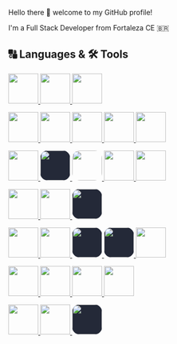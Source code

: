 Hello there 👋 welcome to my GitHub profile!

I'm a Full Stack Developer from Fortaleza CE 🇧🇷

## 🔠 Languages & 🛠️ Tools
<p>
  <a href="https://git-scm.com/">
    <img src="https://skillicons.dev/icons?i=git" width="60" height="60" />
  </a>
  <a href="https://github.com/">
    <img src="https://skillicons.dev/icons?i=github" width="60" height="60"/>
  </a>
  <a href="https://gitlab.com/">
    <img src="https://skillicons.dev/icons?i=gitlab" width="60" height="60"/>
  </a>
</p>

<p>
  <a href="https://developer.mozilla.org/en-US/docs/Web/JavaScript">
    <img src="https://skillicons.dev/icons?i=js" width="60" height="60"/>
  </a>
  <a href="https://www.typescriptlang.org/">
    <img src="https://skillicons.dev/icons?i=ts" width="60" height="60"/>
  </a>
  <a href="https://jquery.com/">
    <img src="https://skillicons.dev/icons?i=jquery" width="60" height="60"/>
  </a>
  <a href="https://react.dev/">
    <img src="https://skillicons.dev/icons?i=react" width="60" height="60"/>
  </a>
  <a href="https://getbootstrap.com/">
    <img src="https://skillicons.dev/icons?i=bootstrap" width="60" height="60"/>
  </a>
</p>
<p>
  </a>
    <a href="https://nodejs.org/">
    <img src="https://skillicons.dev/icons?i=nodejs" width="60" height="60"/>
  </a>
  </a>
    <a href="https://pnpm.io/">
    <img src="https://www.svgrepo.com/show/373778/light-pnpm.svg" width="60" height="60"style="background:#242938; border-radius: 15px;" />
  </a>
  </a>
    <a href="https://www.npmjs.com/">
    <img src="https://www.svgrepo.com/show/354126/npm-icon.svg" width="60" height="60"style="border-radius: 15px;" />
  </a>
  <a href="https://expressjs.com/">
    <img src="https://skillicons.dev/icons?i=expressjs" width="60" height="60"/>
  </a>
  <a href="https://vitejs.dev/">
    <img src="https://skillicons.dev/icons?i=vite" width="60" height="60"/>
  </a>
</p>

<p>
  <a href="https://www.mysql.com/">
    <img src="https://skillicons.dev/icons?i=mysql" width="60" height="60"/>
  </a>
  <a href="https://www.sqlite.org/">
    <img src="https://skillicons.dev/icons?i=sqlite" width="60" height="60"/>
  </a>
    <a href="https://www.microsoft.com/en-us/sql-server">
    <img src="https://img.icons8.com/?size=256&id=laYYF3dV0Iew&format=png" width="60" height="60"style="background:#242938; border-radius: 15px;" />
  </a>
</p>

<p>
  <a href="https://www.nginx.com/">
    <img src="https://skillicons.dev/icons?i=nginx" width="60" height="60"/>
  </a>
  <a href="https://www.php.net/">
    <img src="https://skillicons.dev/icons?i=php" width="60" height="60"/>
  </a>
  <a href="https://getcomposer.org/">
    <img src="https://www.svgrepo.com/show/373521/composer.svg" width="60" height="60"style="background:#242938; border-radius: 15px;" />
  </a>
  <a href="https://framework.zend.com/">
    <img src="https://cdn.jsdelivr.net/gh/devicons/devicon/icons/zend/zend-plain.svg" width="60" height="60"style="background:#242938; border-radius: 15px;" />
  </a>
  <a href="https://www.markdownguide.org/">
    <img src="https://skillicons.dev/icons?i=md" width="60" height="60"/>
  </a>
</p>

<p>
  <a href="https://dotnet.microsoft.com/">
    <img src="https://skillicons.dev/icons?i=dotnet" width="60" height="60"/>
  </a>
  <a href="https://dotnet.microsoft.com/en-us/languages/csharp">
    <img src="https://skillicons.dev/icons?i=cs" width="60" height="60"/>
  </a>
    <a href="https://learn.microsoft.com/en-us/dotnet/standard/base-types/regular-expression-language-quick-reference">
    <img src="https://skillicons.dev/icons?i=regex" width="60" height="60"/>
  </a>
  <a href="https://www.postman.com/">
    <img src="https://skillicons.dev/icons?i=postman" width="60" height="60"/>
  </a>
</p>

<p>
  <a href="https://visualstudio.microsoft.com/">
    <img src="https://skillicons.dev/icons?i=visualstudio" width="60" height="60"/>
  </a>
  <a href="https://code.visualstudio.com/">
    <img src="https://skillicons.dev/icons?i=vscode" width="60" height="60"/>
  </a>
  <a href="https://www.embarcadero.com/br/products/delphi">
    <img src="https://d2ohlsp9gwqc7h.cloudfront.net/images/logos/delphi-logo-128.webp" width="60" height="60"style="background:#242938; border-radius: 15px;" />
  </a>
</p>
<!--
<p>
  <a href="https://dart.dev/">
    <img src="https://skillicons.dev/icons?i=dart" width="60" height="60"/>
  </a>
  <a href="https://flutter.dev/">
    <img src="https://skillicons.dev/icons?i=flutter" width="60" height="60"/>
  </a>
    <a href="https://dart.dev/">
    <img src="https://skillicons.dev/icons?i=laravel" width="60" height="60"/>
  </a>
</p>
<p>
  <a href="https://www.mongodb.com/">
    <img src="https://skillicons.dev/icons?i=mongodb" width="60" height="60"/>
  </a>
  <a href="https://nestjs.com/">
    <img src="https://skillicons.dev/icons?i=nestjs" width="60" height="60"/>
  </a>
    <a href="https://microsoft.com/PowerShell">
    <img src="https://skillicons.dev/icons?i=pwsh" width="60" height="60"/>
  </a>
</p>
-->
